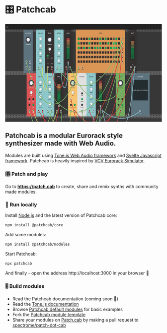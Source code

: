 # 🎛 Patchcab

<img src="./public/assets/preview@2x.png" alt="Patchcab" width="600" height="315" />

## Patchcab is a modular Eurorack style synthesizer made with Web Audio.

Modules are built using [Tone.js Web Audio framework](https://github.com/Tonejs/Tone.js/) and [Svelte Javascript framework](https://github.com/sveltejs/svelte). Patchcab is heavily inspired by [VCV Eurorack Simulator](https://vcvrack.com).

### 🎛 Patch and play

Go to **https://patch.cab** to create, share and remix synths with community made modules.

### 💾 Run locally

Install [Node.js](https://nodejs.org) and the latest version of Patchcab core:

```bash
npm install @patchcab/core
```

Add some modules:

```bash
npm install @patchcab/modules
```

Start Patchcab:

```bash
npx patchcab
```

And finally - open the address http://localhost:3000 in your browser 🤘

### 🎚 Build modules

- Read the ~~Patchcab documentation~~ (coming soon 🤞)
- Read the [Tone.js documentation](https://tonejs.github.io/)
- Browse [Patchcab default modules](https://github.com/spectrome/patchcab/tree/master/modules) for basic examples
- Fork the [Patchcab module template](https://github.com/spectrome/patchcab-module-template)
- Share your modules on [Patch.cab](https://patch.cab) by making a pull request to [spectrome/patch-dot-cab](https://github.com/spectrome/patch-dot-cab)
